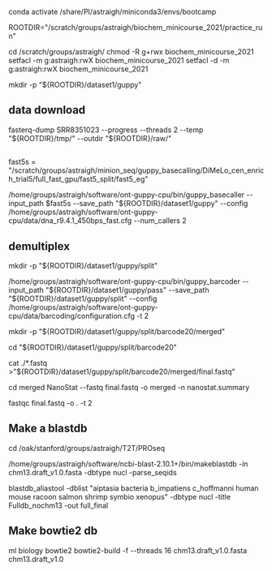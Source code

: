 conda activate /share/PI/astraigh/miniconda3/envs/bootcamp

ROOTDIR="/scratch/groups/astraigh/biochem_minicourse_2021/practice_run" 

cd /scratch/groups/astraigh/
chmod -R g+rwx biochem_minicourse_2021
setfacl -m g:astraigh:rwX biochem_minicourse_2021
setfacl -d -m g:astraigh:rwX biochem_minicourse_2021

mkdir -p "${ROOTDIR}/dataset1/guppy"

## data download
fasterq-dump SRR8351023 --progress --threads 2 --temp "${ROOTDIR}/tmp/" --outdir "${ROOTDIR}/raw/"

##
fast5s = "/scratch/groups/astraigh/minion_seq/guppy_basecalling/DiMeLo_cen_enrich_trial5/full_fast_gpu/fast5_split/fast5_eg"

/home/groups/astraigh/software/ont-guppy-cpu/bin/guppy_basecaller --input_path $fast5s --save_path "${ROOTDIR}/dataset1/guppy" --config /home/groups/astraigh/software/ont-guppy-cpu/data/dna_r9.4.1_450bps_fast.cfg --num_callers 2

## demultiplex
mkdir -p "${ROOTDIR}/dataset1/guppy/split"

/home/groups/astraigh/software/ont-guppy-cpu/bin/guppy_barcoder --input_path "${ROOTDIR}/dataset1/guppy/pass" --save_path "${ROOTDIR}/dataset1/guppy/split" --config /home/groups/astraigh/software/ont-guppy-cpu/data/barcoding/configuration.cfg -t 2

mkdir -p "${ROOTDIR}/dataset1/guppy/split/barcode20/merged"

cd "${ROOTDIR}/dataset1/guppy/split/barcode20"

cat ./*.fastq >"${ROOTDIR}/dataset1/guppy/split/barcode20/merged/final.fastq"

cd merged
NanoStat --fastq final.fastq -o merged -n nanostat.summary

fastqc final.fastq -o . -t 2

## Make a blastdb


cd /oak/stanford/groups/astraigh/T2T/PROseq

/home/groups/astraigh/software/ncbi-blast-2.10.1+/bin/makeblastdb -in chm13.draft_v1.0.fasta -dbtype nucl -parse_seqids

blastdb_aliastool -dblist "aiptasia bacteria b_impatiens c_hoffmanni human mouse racoon salmon shrimp symbio xenopus" -dbtype nucl -title Fulldb_nochm13 -out full_final

## Make bowtie2 db
ml biology bowtie2
bowtie2-build -f --threads 16 chm13.draft_v1.0.fasta chm13.draft_v1.0
